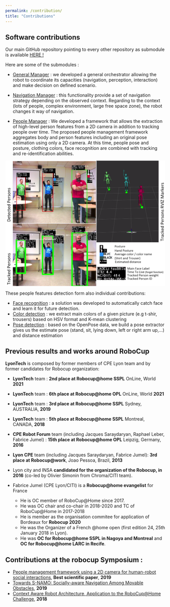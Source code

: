 ```yaml
---
permalink: /contribution/
title: "Contributions"
---
```


## Software contributions

Our main GitHub repository pointing to every other repository as submodule is available [HERE !](https://github.com/Robocup-Lyontech/robocup-main)

Here are some of the submodules :

- [General Manager](https://github.com/jacques-saraydaryan/robocup_pepper-general_mng)  : we developed a general orchestrator allowing the robot to coordinate its capacities (navigation, perception, interaction) and make decision on defined scenario.

- [Navigation Manager](https://github.com/jacques-saraydaryan/robocup_pepper-navigation_mng) : this functionality provide a set of navigation strategy depending on the observed context. Regarding to the context (lots of people, complex environment, large free space zone), the robot changes it way of navigation.


- [People Manager](https://github.com/Robocup-Lyontech/People-Management-Framework) : We developed a framework that allows the extraction of high-level person features from a 2D camera in addition to tracking people over time. The proposed people management framework aggregates body and person features including an original pose estimation using only a 2D camera. At this time, people pose and posture, clothing colors, face recognition are combined with tracking and re-identification abilities.
  
<img src="/assets/images/contribution/people_mng_exp.png" width="700" ALIGN="middle" >

These people features detection form also individual contributions:
  - [Face recognition](https://github.com/jacques-saraydaryan/ros_face_recognition) : a solution was developed to automatically catch face and learn it for future detection.
  - [Color detection](https://github.com/jacques-saraydaryan/ros_color_detection) : we extract main colors of a given picture (e.g t-shir, trousers) based on HSV format and K-mean clustering 
  - [Pose detection](https://github.com/m0rph03nix/ros_openpose_gossip) : based on the OpenPose data, we build a pose extractor gives us the estimate pose (stand, sit, lying down, left or right arm up,...) and distance estimation

## Previous results and works around RoboCup
**LyonTech** is composed by former members of CPE Lyon team and by former candidates for Robocup organization:
- **LyonTech**  team : **2nd place at Robocup@home SSPL** OnLine, World **2021**
- **LyonTech**  team : **6th place at Robocup@home OPL** OnLine, World **2021**
- **LyonTech**  team : **3rd place at Robocup@home SSPL** Sydney, AUSTRALIA, **2019**
- **LyonTech** team : **5th place at Robocup@home SSPL** Montreal, CANADA, **2018**
- **CPE Robot Forum** team (including Jacques Saraydaryan, Raphael Leber, Fabrice Jumel) : **15th place at Robocup@home OPL** Leipzig, Germany, **2016**
- **Lyon CPE** team  (including Jacques Saraydaryan, Fabrice Jumel): **3rd place at Robocup@work**, Joao Pessoa, Brazil, **2013**


- Lyon city and INSA **candidated for the organization of the Robocup, in 2016** (co-led by Olivier Simonin from Chroma/CITI team).
- Fabrice Jumel (CPE Lyon/CITI) is a **Robocup@home evangelist** for France
  - He is  OC member of RoboCup@Home since 2017.    
  - He was OC chair and co-chair in 2018-2020 and  TC of RoboCup@Home in 2017-2018
  - He is member as the organisation commitee for application of Bordeaux for **Robocup 2020** 
  - He was  the Organizer of a French @home open (first edition 24, 25th January 2018 in Lyon). 
  - He was **OC for Robocup@home SSPL in Nagoya and Montreal** and **OC for Robocup@home LARC in Recife**.


## Contributions at the robocup Symposium :
- [People management framework using a 2D camera for human-robot social interactions](https://hal.archives-ouvertes.fr/hal-02318916), **Best scientific paper**, **2019** 
- [Towards S-NAMO: Socially-aware Navigation Among Movable Obstacles](https://hal.archives-ouvertes.fr/hal-02293242/file/Towards_Social_NAMO.pdf), **2019**
- [Context Aware Robot Architecture, Application to the RoboCup@Home Challenge](https://hal.archives-ouvertes.fr/hal-01832613/file/context-aware-robot-revised.pdf), **2018**	
